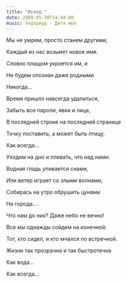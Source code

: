 ```yaml
---
title: "Исход."
date: 2009-05-30T14:44:00
music: Ундервуд - Дитя мое
---
```


Мы не умрем, просто станем другими,

Каждый из нас возьмет новое имя.

Словно плащом укроется им, и

Не будем опознан даже родными

Никогда...



Время пришло навсегда удалиться,

Забыть все пароли, явки и лица,

В последней строке на последней странице

Точку поставить, а может быть птицу,

Как всегда...



Уходим на дно и плевать, что над нами:

Водная гладь упивается снами,

Или ветер играет со злыми волнами,

Собирась на утро обрушить цунами

На города....



Что нам до них? Даже небо не вечно!

Все мы однажды сойдем на конечной:

Тот, кто сидел, и кто мчался по встречной.

Жизни так прозрачна и так быстротечна

Как вода...

Как всегда...
